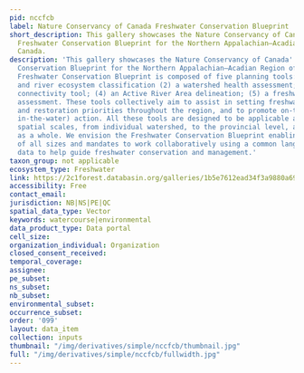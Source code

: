 ```yaml
---
pid: nccfcb
label: Nature Conservancy of Canada Freshwater Conservation Blueprint
short_description: This gallery showcases the Nature Conservancy of Canada's (NCC)
  Freshwater Conservation Blueprint for the Northern Appalachian–Acadian Region of
  Canada.
description: 'This gallery showcases the Nature Conservancy of Canada''s (NCC) Freshwater
  Conservation Blueprint for the Northern Appalachian–Acadian Region of Canada. The
  Freshwater Conservation Blueprint is composed of five planning tools: (1) a stream
  and river ecosystem classification (2) a watershed health assessment; (3) an aquatic
  connectivity tool; (4) an Active River Area delineation; (5) a freshwater resilience
  assessment. These tools collectively aim to assist in setting freshwater conservation
  and restoration priorities throughout the region, and to promote on-the-ground (and
  in-the-water) action. All these tools are designed to be applicable at multiple
  spatial scales, from individual watershed, to the provincial level, and to the region
  as a whole. We envision the Freshwater Conservation Blueprint enabling organizations
  of all sizes and mandates to work collaboratively using a common language and consistent
  data to help guide freshwater conservation and management.'
taxon_group: not applicable
ecosystem_type: Freshwater
link: https://2c1forest.databasin.org/galleries/1b5e7612ead34f3a9880a696924bc91e/
accessibility: Free
contact_email: 
jurisdiction: NB|NS|PE|QC
spatial_data_type: Vector
keywords: watercourse|environmental
data_product_type: Data portal
cell_size: 
organization_individual: Organization
closed_consent_received: 
temporal_coverage: 
assignee: 
pe_subset: 
ns_subset: 
nb_subset: 
environmental_subset: 
occurrence_subset: 
order: '099'
layout: data_item
collection: inputs
thumbnail: "/img/derivatives/simple/nccfcb/thumbnail.jpg"
full: "/img/derivatives/simple/nccfcb/fullwidth.jpg"
---
```

